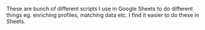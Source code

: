 These are bunch of different scripts I use in Google Sheets to do different things eg. enriching profiles, matching data etc. I find it easier to do these in Sheets. 
